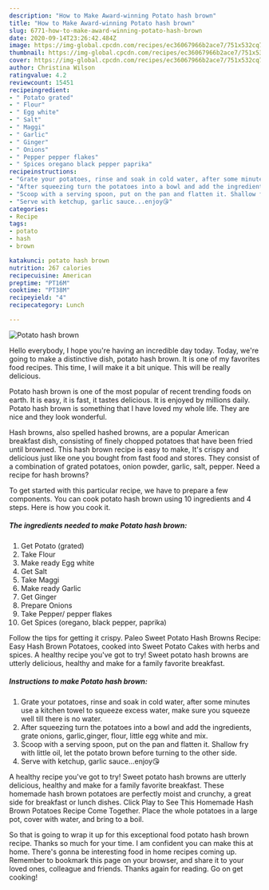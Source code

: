 ```yaml
---
description: "How to Make Award-winning Potato hash brown"
title: "How to Make Award-winning Potato hash brown"
slug: 6771-how-to-make-award-winning-potato-hash-brown
date: 2020-09-14T23:26:42.484Z
image: https://img-global.cpcdn.com/recipes/ec36067966b2ace7/751x532cq70/potato-hash-brown-recipe-main-photo.jpg
thumbnail: https://img-global.cpcdn.com/recipes/ec36067966b2ace7/751x532cq70/potato-hash-brown-recipe-main-photo.jpg
cover: https://img-global.cpcdn.com/recipes/ec36067966b2ace7/751x532cq70/potato-hash-brown-recipe-main-photo.jpg
author: Christina Wilson
ratingvalue: 4.2
reviewcount: 15451
recipeingredient:
- " Potato grated"
- " Flour"
- " Egg white"
- " Salt"
- " Maggi"
- " Garlic"
- " Ginger"
- " Onions"
- " Pepper pepper flakes"
- " Spices oregano black pepper paprika"
recipeinstructions:
- "Grate your potatoes, rinse and soak in cold water, after some minutes use a kitchen towel to squeeze excess water, make sure you squeeze well till there is no water."
- "After squeezing turn the potatoes into a bowl and add the ingredients, grate onions, garlic,ginger, flour, little egg white and mix."
- "Scoop with a serving spoon, put on the pan and flatten it. Shallow fry with little oil, let the potato brown before turning to the other side."
- "Serve with ketchup, garlic sauce...enjoy😘"
categories:
- Recipe
tags:
- potato
- hash
- brown

katakunci: potato hash brown 
nutrition: 267 calories
recipecuisine: American
preptime: "PT16M"
cooktime: "PT38M"
recipeyield: "4"
recipecategory: Lunch

---
```



![Potato hash brown](https://img-global.cpcdn.com/recipes/ec36067966b2ace7/751x532cq70/potato-hash-brown-recipe-main-photo.jpg)

Hello everybody, I hope you're having an incredible day today. Today, we're going to make a distinctive dish, potato hash brown. It is one of my favorites food recipes. This time, I will make it a bit unique. This will be really delicious.

Potato hash brown is one of the most popular of recent trending foods on earth. It is easy, it is fast, it tastes delicious. It is enjoyed by millions daily. Potato hash brown is something that I have loved my whole life. They are nice and they look wonderful.

Hash browns, also spelled hashed browns, are a popular American breakfast dish, consisting of finely chopped potatoes that have been fried until browned. This hash brown recipe is easy to make, It&#39;s crispy and delicious just like one you bought from fast food and stores. They consist of a combination of grated potatoes, onion powder, garlic, salt, pepper. Need a recipe for hash browns?


To get started with this particular recipe, we have to prepare a few components. You can cook potato hash brown using 10 ingredients and 4 steps. Here is how you cook it.

<!--inarticleads1-->

##### The ingredients needed to make Potato hash brown:

1. Get  Potato (grated)
1. Take  Flour
1. Make ready  Egg white
1. Get  Salt
1. Take  Maggi
1. Make ready  Garlic
1. Get  Ginger
1. Prepare  Onions
1. Take  Pepper/ pepper flakes
1. Get  Spices (oregano, black pepper, paprika)


Follow the tips for getting it crispy. Paleo Sweet Potato Hash Browns Recipe: Easy Hash Brown Potatoes, cooked into Sweet Potato Cakes with herbs and spices. A healthy recipe you&#39;ve got to try! Sweet potato hash browns are utterly delicious, healthy and make for a family favorite breakfast. 

<!--inarticleads2-->

##### Instructions to make Potato hash brown:

1. Grate your potatoes, rinse and soak in cold water, after some minutes use a kitchen towel to squeeze excess water, make sure you squeeze well till there is no water.
1. After squeezing turn the potatoes into a bowl and add the ingredients, grate onions, garlic,ginger, flour, little egg white and mix.
1. Scoop with a serving spoon, put on the pan and flatten it. Shallow fry with little oil, let the potato brown before turning to the other side.
1. Serve with ketchup, garlic sauce...enjoy😘


A healthy recipe you&#39;ve got to try! Sweet potato hash browns are utterly delicious, healthy and make for a family favorite breakfast. These homemade hash brown potatoes are perfectly moist and crunchy, a great side for breakfast or lunch dishes. Click Play to See This Homemade Hash Brown Potatoes Recipe Come Together. Place the whole potatoes in a large pot, cover with water, and bring to a boil. 

So that is going to wrap it up for this exceptional food potato hash brown recipe. Thanks so much for your time. I am confident you can make this at home. There's gonna be interesting food in home recipes coming up. Remember to bookmark this page on your browser, and share it to your loved ones, colleague and friends. Thanks again for reading. Go on get cooking!
